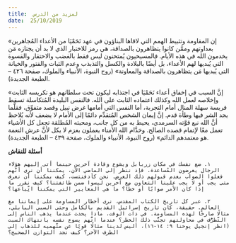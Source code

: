 ```yaml
---
title:  لمزيد من الدرس
date:  25/10/2019
---
```


«إن المقاومة وتثبيط الهمم التي لاقاها البناؤون في عهد نَحَمْيَا من الأعداء المُجاهرين بعداوتهم وممَّن كانوا يتظاهرون بالصداقة، هي رمز للاختبار الذي لا بد أن يجتازه مَن يخدمون الله في هذه الأيام. فالمسيحيون يُمتحنون ليس فقط بالغضب والاحتقار والقسوة التي يُبديها لهم الأعداء، بل أيضًا بالبلادة والكسل والتذبذب وعدم الثبات والفتور والخيانة التي يُبديها مَن يتظاهرون بالصداقة والمعاونة» (روح النبوة، الأنبياء والملوك، صفحة ٤٢٦ – الطبعة الجديدة).

«إنَّ السبب في إخفاق أعداء نَحَمْيَا في اجتذابه ليكون تحت سلطانهم هو تكريسه الثابت وإخلاصه لعمل الله وكذلك اعتماده الثابت على الله. فالنفس البليدة المُتكاسلة تسقط فريسة سهلة المنال أمام التجربة، أما النفس التي أمامها غرض نبيل وقصد متفوِّق، فقلَّما يجد الشر فيها وطأة قدم. إنَّ إيمان الشخص المُتقدِّم دائمًا إلى الأمام لا يضعف لأنه يُلاحظ أنَّ الله نبع قوَّته السرمدي، يحيط به من كل جانب، ومحبته المُطلقة تجعل كل الأشياء تعمل معًا لإتمام قصده الصالح. وخدَّام الله الأمناء يعملون بعزم لا يكل لأنَّ عرش النعمة هو معتمدهم الدائم» (روح النبوة، الأنبياء والملوك، صفحة ٤٣٩ – الطبعة الجديدة).

**أسئلة للنقاش**

`١. ضع نفسك في مكان زربابل ويشوع وقادة آخرين حينما أتى إليهم هؤلاء الرجال يعرضون المُساعدة. فإذ ننظر إلى الماضي الآن، يمكننا أن نرى أنَّهم فعلوا الصواب بعدم قبولهم ذلك العرض. نحن كأدفنتست، كيف يمكننا أن نعرف متى يجب أو لا يجب علينا التعاون مع آخرين ليسوا ضمن طائفتنا؟ كيف نقرر ما إذا كان الأمر صوابًا أو خطًا؟ ما هي المعايير التي يمكننا اتِّباعها؟`

`٢. عبر كل تاريخ الكتاب المقدس، نرى أخطار المساومة على إيماننا مع العالم. حقيقة، كان تاريخ إسرائيل القديم بالكامل وحتى السبي البابلي، مثالًا صارخًا لهذه المساومة. في ذات الوقت، ماذا يحدث عندما يذهب الناس إلى التَّطرُّف في محاولتهم تجنُّب ذلك الخطر؟ عندما اتُّهم يسوع نفسه بانتهاك السبت (انظر إنجيل يوحنا ٩: ١٤-١٦)، أليس لدينا مثالًا قويًا عن متَّهميه للذهاب إلى الطرف الآخر؟ كيف نجد التوازن الصحيح؟`